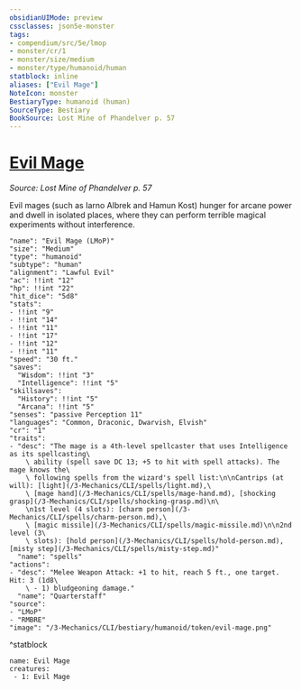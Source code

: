 ```yaml
---
obsidianUIMode: preview
cssclasses: json5e-monster
tags:
- compendium/src/5e/lmop
- monster/cr/1
- monster/size/medium
- monster/type/humanoid/human
statblock: inline
aliases: ["Evil Mage"]
NoteIcon: monster
BestiaryType: humanoid (human)
SourceType: Bestiary
BookSource: Lost Mine of Phandelver p. 57
---
```

# [Evil Mage](3-Mechanics\CLI\bestiary\humanoid/evil-mage-lmop.md)
*Source: Lost Mine of Phandelver p. 57*  

Evil mages (such as Iarno Albrek and Hamun Kost) hunger for arcane power and dwell in isolated places, where they can perform terrible magical experiments without interference.

```statblock
"name": "Evil Mage (LMoP)"
"size": "Medium"
"type": "humanoid"
"subtype": "human"
"alignment": "Lawful Evil"
"ac": !!int "12"
"hp": !!int "22"
"hit_dice": "5d8"
"stats":
- !!int "9"
- !!int "14"
- !!int "11"
- !!int "17"
- !!int "12"
- !!int "11"
"speed": "30 ft."
"saves":
  "Wisdom": !!int "3"
  "Intelligence": !!int "5"
"skillsaves":
  "History": !!int "5"
  "Arcana": !!int "5"
"senses": "passive Perception 11"
"languages": "Common, Draconic, Dwarvish, Elvish"
"cr": "1"
"traits":
- "desc": "The mage is a 4th-level spellcaster that uses Intelligence as its spellcasting\
    \ ability (spell save DC 13; +5 to hit with spell attacks). The mage knows the\
    \ following spells from the wizard's spell list:\n\nCantrips (at will): [light](/3-Mechanics/CLI/spells/light.md),\
    \ [mage hand](/3-Mechanics/CLI/spells/mage-hand.md), [shocking grasp](/3-Mechanics/CLI/spells/shocking-grasp.md)\n\
    \n1st level (4 slots): [charm person](/3-Mechanics/CLI/spells/charm-person.md),\
    \ [magic missile](/3-Mechanics/CLI/spells/magic-missile.md)\n\n2nd level (3\
    \ slots): [hold person](/3-Mechanics/CLI/spells/hold-person.md), [misty step](/3-Mechanics/CLI/spells/misty-step.md)"
  "name": "spells"
"actions":
- "desc": "Melee Weapon Attack: +1 to hit, reach 5 ft., one target. Hit: 3 (1d8\
    \ - 1) bludgeoning damage."
  "name": "Quarterstaff"
"source":
- "LMoP"
- "RMBRE"
"image": "/3-Mechanics/CLI/bestiary/humanoid/token/evil-mage.png"
```
^statblock

```encounter-table
name: Evil Mage
creatures:
 - 1: Evil Mage
```